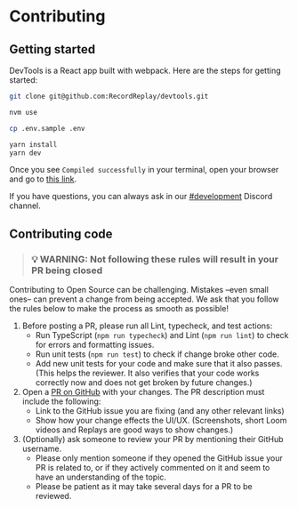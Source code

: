 # Contributing

## Getting started

DevTools is a React app built with webpack. Here are the steps for getting started:

```bash
git clone git@github.com:RecordReplay/devtools.git

nvm use

cp .env.sample .env

yarn install
yarn dev
```

Once you see `Compiled successfully` in your terminal, open your browser and go to [this link](http://localhost:8080/recording/79f0cacd-727b-456d-8970-dbb4866ce6c7).

If you have questions, you can always ask in our [#development](https://discord.com/channels/779097926135054346/795692423513767956) Discord channel.

## Contributing code
> ### 💡 WARNING: Not following these rules will result in your PR being closed

Contributing to Open Source can be challenging. Mistakes –even small ones– can prevent a change from being accepted. We ask that you follow the rules below to make the process as smooth as possible!

1. Before posting a PR, please run all Lint, typecheck, and test actions:
   * Run TypeScript (`npm run typecheck`) and Lint (`npm run lint`) to check for errors and formatting issues.
   * Run unit tests (`npm run test`) to check if change broke other code.
   * Add new unit tests for your code and make sure that it also passes. (This helps the reviewer. It also verifies that your code works correctly now and does not get broken by future changes.)
1. Open a [PR on GitHub](https://github.com/replayio/devtools/pulls) with your changes. The PR description must include the following:
   * Link to the GitHub issue you are fixing (and any other relevant links)
   * Show how your change effects the UI/UX. (Screenshots, short Loom videos and Replays are good ways to show changes.)
1. (Optionally) ask someone to review your PR by mentioning their GitHub username.
   * Please only mention someone if they opened the GitHub issue your PR is related to, or if they actively commented on it and seem to have an understanding of the topic.
   * Please be patient as it may take several days for a PR to be reviewed.

